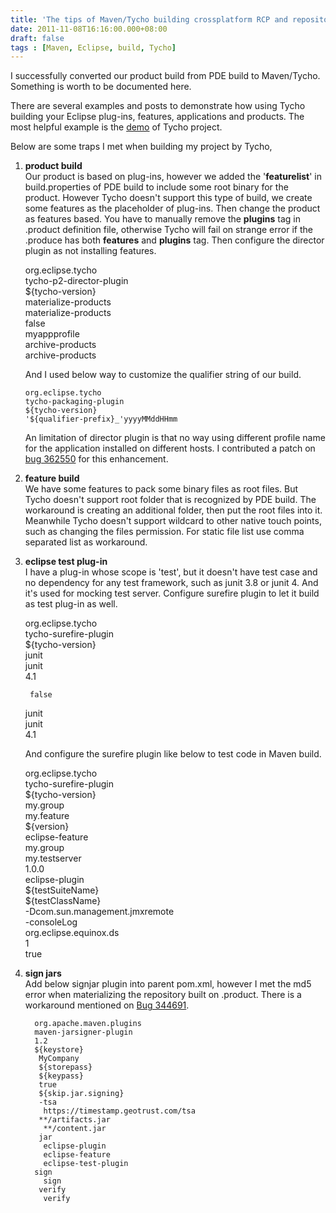 ```yaml
---
title: 'The tips of Maven/Tycho building crossplatform RCP and repository'
date: 2011-11-08T16:16:00.000+08:00
draft: false
tags : [Maven, Eclipse, build, Tycho]
---
```


I successfully converted our product build from PDE build to Maven/Tycho. Something is worth to be documented here.  
  
There are several examples and posts to demonstrate how using Tycho building your Eclipse plug-ins, features, applications and products. The most helpful example is the [demo](http://git.eclipse.org/c/tycho/org.eclipse.tycho.git/tree/tycho-demo) of Tycho project.  
  
Below are some traps I met when building my project by Tycho,  
  

1.  **product build**  
    Our product is based on plug-ins, however we added the '**featurelist**' in build.properties of PDE build to include some root binary for the product. However Tycho doesn't support this type of build, we create some features as the placeholder of plug-ins. Then change the product as features based. You have to manually remove the **plugins** tag in .product definition file, otherwise Tycho will fail on strange error if the .produce has both **features** and **plugins** tag. Then configure the director plugin as not installing features.  
    
       org.eclipse.tycho  
        tycho-p2-director-plugin  
        ${tycho-version}  
        materialize-products  
          materialize-products   
          false  
           myappprofile   
         archive-products  
          archive-products   
    
    And I used below way to customize the qualifier string of our build.  
    
        org.eclipse.tycho  
        tycho-packaging-plugin  
        ${tycho-version}  
        '${qualifier-prefix}_'yyyyMMddHHmm 
    
      
    An limitation of director plugin is that no way using different profile name for the application installed on different hosts. I contributed a patch on [bug 362550](https://bugs.eclipse.org/bugs/show_bug.cgi?id=362550) for this enhancement.
2.  **feature build**  
    We have some features to pack some binary files as root files. But Tycho doesn't support root folder that is recognized by PDE build. The workaround is creating an additional folder, then put the root files into it.  
    Meanwhile Tycho doesn't support wildcard to other native touch points, such as changing the files permission. For static file list use comma separated list as workaround.
3.  **eclipse test plug-in**  
    I have a plug-in whose scope is 'test', but it doesn't have test case and no dependency for any test framework, such as junit 3.8 or junit 4. And it's used for mocking test server. Configure surefire plugin to let it build as test plug-in as well.  
    
     org.eclipse.tycho  
        tycho-surefire-plugin  
        ${tycho-version}  
        junit  
           junit  
           4.1   
               
         false   
       
     junit  
       junit  
       4.1 
    
    And configure the surefire plugin like below to test code in Maven build.  
    
     org.eclipse.tycho  
        tycho-surefire-plugin  
        ${tycho-version}  
        my.group  
          my.feature   
          ${version}  
          eclipse-feature   
         my.group  
          my.testserver   
          1.0.0  
          eclipse-plugin   
         ${testSuiteName}  
         ${testClassName}     
         -Dcom.sun.management.jmxremote  
         -consoleLog  
         org.eclipse.equinox.ds  
           1  
           true   
    
4.  **sign jars**  
    Add below signjar plugin into parent pom.xml, however I met the md5 error when materializing the repository built on .product. There is a workaround mentioned on [Bug 344691](https://bugs.eclipse.org/bugs/show_bug.cgi?id=344691#c11).  
    
          org.apache.maven.plugins  
          maven-jarsigner-plugin  
          1.2  
          ${keystore}  
           MyCompany  
           ${storepass}  
           ${keypass}  
           true  
           ${skip.jar.signing}  
           -tsa  
            https://timestamp.geotrust.com/tsa   
           **/artifacts.jar  
            **/content.jar   
           jar  
            eclipse-plugin  
            eclipse-feature  
            eclipse-test-plugin   
          sign  
            sign   
           verify  
            verify